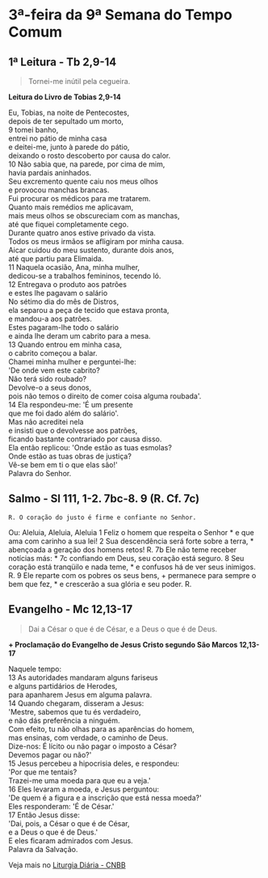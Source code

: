 # 3ª-feira da 9ª Semana do Tempo Comum

## 1ª Leitura - Tb 2,9-14

> Tornei-me inútil pela cegueira.

**Leitura do Livro de Tobias 2,9-14**

Eu, Tobias, na noite de Pentecostes,   
 depois de ter sepultado um morto,    
9 tomei banho,   
 entrei no pátio de minha casa   
 e deitei-me, junto à parede do pátio,   
 deixando o rosto descoberto por causa do calor.    
10 Não sabia que, na parede, por cima de mim,   
 havia pardais aninhados.   
 Seu excremento quente caiu nos meus olhos   
 e provocou manchas brancas.   
 Fui procurar os médicos para me tratarem.   
 Quanto mais remédios me aplicavam,   
 mais meus olhos se obscureciam com as manchas,   
 até que fiquei completamente cego.   
 Durante quatro anos estive privado da vista.   
 Todos os meus irmãos se afligiram por minha causa.   
 Aicar cuidou do meu sustento, durante dois anos,   
 até que partiu para Elimaida.    
11 Naquela ocasião, Ana, minha mulher,   
 dedicou-se a trabalhos femininos, tecendo ló.    
12 Entregava o produto aos patrões   
 e estes lhe pagavam o salário   
 No sétimo dia do mês de Distros,   
 ela separou a peça de tecido que estava pronta,   
 e mandou-a aos patrões.   
 Estes pagaram-lhe todo o salário   
 e ainda lhe deram um cabrito para a mesa.    
13 Quando entrou em minha casa,   
 o cabrito começou a balar.   
 Chamei minha mulher e perguntei-lhe:   
 'De onde vem este cabrito?   
 Não terá sido roubado?   
 Devolve-o a seus donos,   
 pois não temos o direito de comer coisa alguma roubada'.    
14 Ela respondeu-me: 'É um presente   
 que me foi dado além do salário'.   
 Mas não acreditei nela   
 e insisti que o devolvesse aos patrões,   
 ficando bastante contrariado por causa disso.   
 Ela então replicou: 'Onde estão as tuas esmolas?   
 Onde estão as tuas obras de justiça?   
 Vê-se bem em ti o que elas são!'   
 Palavra do Senhor.

## Salmo - Sl 111, 1-2. 7bc-8. 9 (R. Cf. 7c)

`R. O coração do justo é firme e confiante no Senhor.`

Ou: Aleluia, Aleluia, Aleluia 
  1 Feliz o homem que respeita o Senhor *     e que ama com carinho a sua lei!    2 Sua descendência será forte sobre a terra, *     abençoada a geração dos homens retos! R.    7b Ele não teme receber notícias más: *    7c confiando em Deus, seu coração está seguro.    8 Seu coração está tranqüilo e nada teme, *     e confusos há de ver seus inimigos. R.    9 Ele reparte com os pobres os seus bens, +     permanece para sempre o bem que fez, *     e crescerão a sua glória e seu poder. R.

## Evangelho - Mc 12,13-17

> Dai a César o que é de César, e a Deus o que é de Deus.

**+ Proclamação do Evangelho de Jesus Cristo segundo São Marcos 12,13-17**

Naquele tempo:    
13 As autoridades mandaram alguns fariseus   
 e alguns partidários de Herodes,   
 para apanharem Jesus em alguma palavra.    
14 Quando chegaram, disseram a Jesus:   
 'Mestre, sabemos que tu és verdadeiro,   
 e não dás preferência a ninguém.   
 Com efeito, tu não olhas para as aparências do homem,   
 mas ensinas, com verdade, o caminho de Deus.   
 Dize-nos: É lícito ou não pagar o imposto a César?   
 Devemos pagar ou não?'    
15 Jesus percebeu a hipocrisia deles, e respondeu:   
 'Por que me tentais?   
 Trazei-me uma moeda para que eu a veja.'    
16 Eles levaram a moeda, e Jesus perguntou:   
 'De quem é a figura e a inscrição que está nessa moeda?'   
 Eles responderam: 'É de César.'    
17 Então Jesus disse:   
 'Dai, pois, a César o que é de César,   
 e a Deus o que é de Deus.'   
 E eles ficaram admirados com Jesus.   
 Palavra da Salvação.

Veja mais no [Liturgia Diária - CNBB](http://liturgiadiaria.cnbb.org.br/app/user/user/UserView.php?ano=2017&mes=6&dia=6)